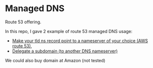 # Managed DNS

Route 53 offering.

In this repo, I gave 2 example of route 53 managed DNS usage:

- [Make your tld ns record point to a nameserver of your choice (AWS route 53)](https://github.com/scoulomb/myDNS/blob/master/2-advanced-bind/5-real-own-dns-application/2-modify-tld-ns-record.md),
- [Delegate a subdomain (to another DNS nameserver)](https://github.com/scoulomb/myDNS/blob/master/2-advanced-bind/5-real-own-dns-application/5-delegate-subzone.md)

We could also buy domain at Amazon (not tested)